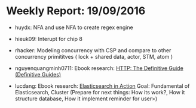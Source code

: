 # Weekly Report: 19/09/2016

- huydx: NFA and use NFA to create regex engine
- hieuk09: Interupt for chip 8
- rhacker: Modeling concurrency with CSP and compare to other concurrency primititves ( lock + shared data, actor, STM, atom )
- nguyenquangminh0711: Ebook research: [HTTP: The Definitive Guide (Definitive Guides)](https://www.amazon.com/HTTP-Definitive-Guide-Guides/dp/1565925092/ref=sr_1_1?ie=UTF8&qid=1474426868&sr=8-1&keywords=http+the+definitive+guide)

- lucdang: Ebook research: [Elasticsearch in Action](https://www.amazon.com/Elasticsearch-Action-Radu-Gheorghe/dp/1617291625/ref=sr_1_1?s=books&ie=UTF8&qid=1474469939&sr=1-1&keywords=elasticsearch) 
  Goal: Fundamental of Elasticsearch, Cluster (Prepare for next things: How its work?, How it structure database, How it implement reminder for user>)  
